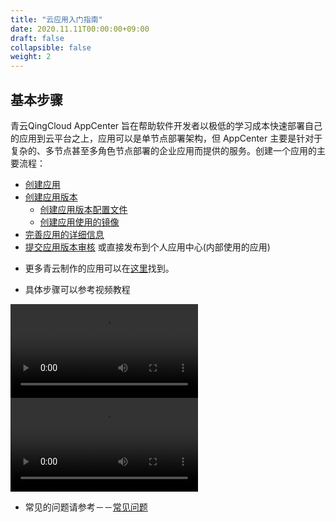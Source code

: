 ```yaml
---
title: "云应用入门指南"
date: 2020.11.11T00:00:00+09:00
draft: false
collapsible: false
weight: 2
---
```


## 基本步骤

青云QingCloud AppCenter 旨在帮助软件开发者以极低的学习成本快速部署自己的应用到云平台之上，应用可以是单节点部署架构，但 AppCenter 主要是针对于复杂的、多节点甚至多角色节点部署的企业应用而提供的服务。创建一个应用的主要流程：

- [创建应用](/appcenter/dev-platform/cluster-developer-guide/app/management/#创建应用)
- [创建应用版本](/appcenter/dev-platform/cluster-developer-guide/app-version/management/#创建应用版本)
  * [创建应用版本配置文件](/appcenter/dev-platform/cluster-developer-guide/app-version/management/#创建配置文件)
  * [创建应用使用的镜像](/appcenter/dev-platform/cluster-developer-guide/image-build/build)
- [完善应用的详细信息](/appcenter/dev-platform/cluster-developer-guide/app/management/#完善应用信息)
- [提交应用版本审核](/appcenter/dev-platform/cluster-developer-guide/app-version/management/#提交应用版本) 或直接发布到个人应用中心(内部使用的应用)

* 更多青云制作的应用可以在[这里](https://github.com/qingCloudAppcenter/)找到。


* 具体步骤可以参考视频教程

<video src="https://appcenter-docs.pek3a.qingstor.com/developer-guide/docs/videos/AppCenter2.0_Training_Fix.mp4" controls="controls">
您的浏览器不支持 video 标签。
</video>


<video src="https://appcenter-docs.pek3a.qingstor.com/developer-guide/docs/videos/tomcatdemo_720p.mp4" controls="controls">
您的浏览器不支持 video 标签。
</video>


* 常见的问题请参考－－[常见问题](/appcenter/dev-platform/faq/cluster-faqs)